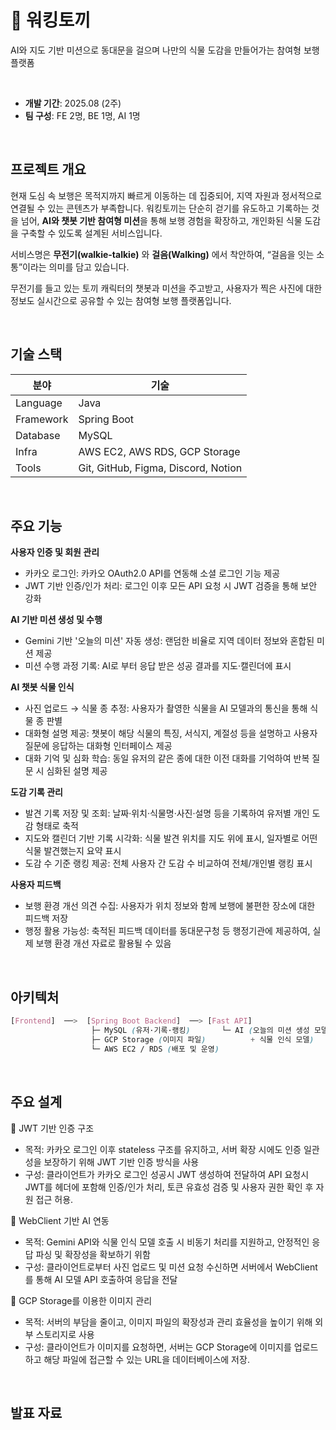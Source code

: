 # 🚶 워킹토끼
AI와 지도 기반 미션으로 동대문을 걸으며 나만의 식물 도감을 만들어가는 참여형 보행 플랫폼

<br>

- **개발 기간**: 2025.08 (2주)  
- **팀 구성**: FE 2명, BE 1명, AI 1명


<br>
  
##  프로젝트 개요  


현재 도심 속 보행은 목적지까지 빠르게 이동하는 데 집중되어, 지역 자원과 정서적으로 연결될 수 있는 콘텐츠가 부족합니다.
워킹토끼는 단순히 걷기를 유도하고 기록하는 것을 넘어, **AI와 챗봇 기반 참여형 미션**을 통해 보행 경험을 확장하고, 개인화된 식물 도감을 구축할 수 있도록 설계된 서비스입니다.

서비스명은 **무전기(walkie-talkie)** 와 **걸음(Walking)** 에서 착안하여, “걸음을 잇는 소통”이라는 의미를 담고 있습니다.

무전기를 들고 있는 토끼 캐릭터의 챗봇과 미션을 주고받고, 사용자가 찍은 사진에 대한 정보도 실시간으로 공유할 수 있는 참여형 보행 플랫폼입니다.


<br>


##  기술 스택  
| 분야       | 기술 |
|------------|----------------------------------|
| Language   | Java |
| Framework  | Spring Boot |
| Database   | MySQL |
| Infra      | AWS EC2, AWS RDS, GCP Storage |
| Tools      | Git, GitHub, Figma, Discord, Notion |


<br>

##  주요 기능  

 **사용자 인증 및 회원 관리**
  - 카카오 로그인: 카카오 OAuth2.0 API를 연동해 소셜 로그인 기능 제공
  - JWT 기반 인증/인가 처리: 로그인 이후 모든 API 요청 시 JWT 검증을 통해 보안 강화

 **AI 기반 미션 생성 및 수행**  
  - Gemini 기반 '오늘의 미션' 자동 생성: 랜덤한 비율로 지역 데이터 정보와 혼합된 미션 제공
  - 미션 수행 과정 기록: AI로 부터 응답 받은 성공 결과를 지도·캘린더에 표시

 **AI 챗봇 식물 인식**  
  - 사진 업로드 → 식물 종 추정: 사용자가 촬영한 식물을 AI 모델과의 통신을 통해 식물 종 판별
  - 대화형 설명 제공: 챗봇이 해당 식물의 특징, 서식지, 계절성 등을 설명하고 사용자 질문에 응답하는 대화형 인터페이스 제공
  - 대화 기억 및 심화 학습: 동일 유저의 같은 종에 대한 이전 대화를 기억하여 반복 질문 시 심화된 설명 제공
 
 **도감 기록 관리**
  - 발견 기록 저장 및 조회: 날짜·위치·식물명·사진·설명 등을 기록하여 유저별 개인 도감 형태로 축적
  - 지도와 캘린더 기반 기록 시각화: 식물 발견 위치를 지도 위에 표시, 일자별로 어떤 식물 발견했는지 요약 표시
  - 도감 수 기준 랭킹 제공: 전체 사용자 간 도감 수 비교하여 전체/개인별 랭킹 표시

 **사용자 피드백**
  - 보행 환경 개선 의견 수집: 사용자가 위치 정보와 함께 보행에 불편한 장소에 대한 피드백 저장
  - 행정 활용 가능성: 축적된 피드백 데이터를 동대문구청 등 행정기관에 제공하여, 실제 보행 환경 개선 자료로 활용될 수 있음

<br>

## 아키텍처

```css
[Frontend]  ──>  [Spring Boot Backend]  ──> [Fast API]
                  ├─ MySQL (유저·기록·랭킹)       └─ AI (오늘의 미션 생성 모델
                  ├─ GCP Storage (이미지 파일)          + 식물 인식 모델)
                  └─ AWS EC2 / RDS (배포 및 운영)
```
<br>

 ## 주요 설계

  🔹 JWT 기반 인증 구조
   - 목적: 카카오 로그인 이후 stateless 구조를 유지하고, 서버 확장 시에도 인증 일관성을 보장하기 위해 JWT 기반 인증 방식을 사용
   - 구성: 클라이언트가 카카오 로그인 성공시 JWT 생성하여 전달하여 API 요청시 JWT를 헤더에 포함해 인증/인가 처리, 토큰 유효성 검증 및 사용자 권한 확인 후 자원 접근 허용.

  🔹 WebClient 기반 AI 연동
   - 목적: Gemini API와 식물 인식 모델 호출 시 비동기 처리를 지원하고, 안정적인 응답 파싱 및 확장성을 확보하기 위함
   - 구성: 클라이언트로부터 사진 업로드 및 미션 요청 수신하면 서버에서 WebClient를 통해 AI 모델 API 호출하여 응답을 전달

  🔹 GCP Storage를 이용한 이미지 관리
   - 목적: 서버의 부담을 줄이고, 이미지 파일의 확장성과 관리 효율성을 높이기 위해 외부 스토리지로 사용
   - 구성: 클라이언트가 이미지를 요청하면, 서버는 GCP Storage에 이미지를 업로드하고 해당 파일에 접근할 수 있는 URL을 데이터베이스에 저장.

<br>

## 발표 자료
